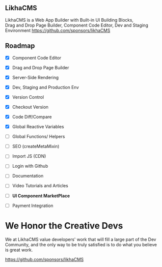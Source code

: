 ## LikhaCMS
LikhaCMS is a Web App Builder with Built-in UI Building Blocks,  
Drag and Drop Page Builder, Component Code Editor, Dev and Staging Environment
https://github.com/sponsors/likhaCMS

## Roadmap
 - [x] Component Code Editor
 - [x] Drag and Drop Page Builder 
 - [x] Server-Side Rendering
 - [x] Dev, Staging and Production Env
 - [x] Version Control
 - [x] Checkout Version
 - [x] Code Diff/Compare
 - [x] Global Reactive Variables
 - [ ] Global Functions/ Helpers
 - [ ] SEO (createMetaMixin)
 - [ ] Import JS (CDN)
 - [ ] Login with Github
 - [ ] Documentation
 - [ ] Video Tutorials and Articles
 - [ ] **UI Component MarketPlace**
 - [ ] Payment Integration


# **We Honor the Creative Devs**
We at LikhaCMS value developers' work that will fill a large part of the Dev Community, and the only way to be truly satisfied is to do what you believe is great work.

https://github.com/sponsors/likhaCMS
